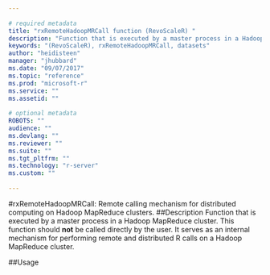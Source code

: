 ```yaml
--- 
 
# required metadata 
title: "rxRemoteHadoopMRCall function (RevoScaleR) " 
description: "Function that is executed by a master process in a Hadoop MapReduce cluster. This function should **not** be called directly by the user. It serves as an internal mechanism for performing remote and distributed R calls on  a Hadoop MapReduce cluster." 
keywords: "(RevoScaleR), rxRemoteHadoopMRCall, datasets" 
author: "heidisteen" 
manager: "jhubbard" 
ms.date: "09/07/2017" 
ms.topic: "reference" 
ms.prod: "microsoft-r" 
ms.service: "" 
ms.assetid: "" 
 
# optional metadata 
ROBOTS: "" 
audience: "" 
ms.devlang: "" 
ms.reviewer: "" 
ms.suite: "" 
ms.tgt_pltfrm: "" 
ms.technology: "r-server" 
ms.custom: "" 
 
--- 
```

 
 
 #rxRemoteHadoopMRCall:  Remote calling mechanism for distributed computing on Hadoop MapReduce clusters. 
 ##Description
 Function that is executed by a master process in a Hadoop MapReduce cluster.
This function should **not** be called directly by the user. It serves as an
internal mechanism for performing remote and distributed R calls on 
a Hadoop MapReduce cluster. 
 
 
 ##Usage

```   rxRemoteHadoopMRCall() 
```
 

 


 
 
 
